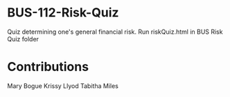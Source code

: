 # BUS-112-Risk-Quiz

Quiz determining one's general financial risk. Run riskQuiz.html in BUS Risk Quiz folder

# Contributions
Mary Bogue
Krissy Llyod
Tabitha Miles
